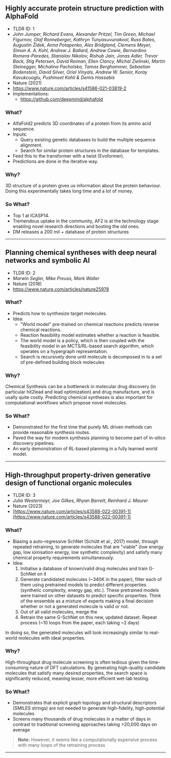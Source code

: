 ## Highly accurate protein structure prediction with AlphaFold
- TLDR ID: 1
- *John Jumper, Richard Evans, Alexander Pritzel, Tim Green, Michael Figurnov, Olaf Ronneberger, Kathryn Tunyasuvunakool, Russ Bates, Augustin Žídek, Anna Potapenko, Alex Bridgland, Clemens Meyer, Simon A. A. Kohl, Andrew J. Ballard, Andrew Cowie, Bernardino Romera-Paredes, Stanislav Nikolov, Rishub Jain, Jonas Adler, Trevor Back, Stig Petersen, David Reiman, Ellen Clancy, Michal Zielinski, Martin Steinegger, Michalina Pacholska, Tamas Berghammer, Sebastian Bodenstein, David Silver, Oriol Vinyals, Andrew W. Senior, Koray Kavukcuoglu, Pushmeet Kohli & Demis Hassabis*
- Nature (2021)
- https://www.nature.com/articles/s41586-021-03819-2
- Implementations:
  - https://github.com/deepmind/alphafold
### What?
- AlfaFold2 predicts 3D coordinates of a protein from its amino acid sequence.
- Inputs:
  - Query existing genetic databases to build the multiple sequence alignment.
  - Search for similar protein structures in the database for templates.
- Feed this to the transformer with a twist (Evoformer).
- Predictions are done in the iterative way.
### Why?
3D structure of a protein gives us information about the protein behaviour. Doing this experimentally takes long time and a lot of money.
### So What?
- Top 1 at ICASP14.
- Tremendous uptake in the community, AF2 is at the technology stage enabling novel research directions and bosting the old ones.
- DM releases a 200 mil + database of protein structures 
---

## Planning chemical syntheses with deep neural networks and symbolic AI
- TLDR ID: 2
- *Marwin Segler, Mike Preuss, Mark Waller*
- Nature (2018)
- https://www.nature.com/articles/nature25978
### What?
- Predicts how to synthesize target molecules.
- Idea:
  - "World model" pre-trained on chemical reactions predicts reverse chemical reactions.
  - Reaction feasibility model estimates whether a reaction is feasible.
  - The world model is a policy, which is then coupled with the feasibility model in an MCTS/RL-based search algorithm, which operates on a hypergraph representation.
  - Search is recursively done until molecule is decomposed in to a set of pre-defined building block molecules

### Why?
Chemical Synthesis can be a bottleneck in molecular drug discovery (in particular hit2lead and lead optimization) and drug manufacture, and is usally quite costly. Predicting chemical syntheses is also important for computational workflows which propose novel molecules.
### So What?
- Demonstrated for the first time that purely ML driven methods can provide reasonable synthesis routes.
- Paved the way for modern synthesis planning to become part of in-silico discovery pipelines.
- An early demonstration of RL-based planning in a fully learned world model.
---

## High-throughput property-driven generative design of functional organic molecules
- TLDR ID: 3
- *Julia Westermayr, Joe Gilkes, Rhyan Barrett, Reinhard J. Maurer*
- Nature (2023)
- [https://www.nature.com/articles/s43588-022-00391-1](https://www.nature.com/articles/s43588-022-00391-1)

### What?
- Biasing a auto-regressive SchNet (Schütt et al., 2017) model, through repeated retraining, to generate molecules that are "viable" (low energy gap, low ioinisation energy, low synthetic complexity) and satisfy many chemical property requirements simultaneously.
- Idea:
  1. Initialise a database of known/valid drug molecules and train G-SchNet on it
  2. Generate candidated molecules (~340K in the paper), filter each of them using pretrained models to predict different properties (synthetic complexity, energy gap, etc.). These pretrained models were trained on other datasets to predict specific properties. Think of the ensemble as a mixture of experts making a final decision whether or not a generated molecule is valid or not.
  3. Out of all valid molecules, merge the 
  4. Retrain the same G-SchNet on this new, updated dataset. Repeat process (~10 loops from the paper, each taking ~2 days)

In doing so, the generated molecules will look increasingly similar to real-world molecules with ideal properties.

### Why?
High-throughput drug molecule screening is often tedious given the time-consuming nature of DFT calculations. By generating high-quality candidate molecules that satisfy many desired properties, the search space is significantly reduced, meaning lesser, more efficient wet-lab testing.

### So What?
- Demonstrates that explicit graph topology and structural descriptors (SMILES strings) are not needed to generate high-fidelity, high-potential molecules
- Screens many thousands of drug molecules in a matter of days in contrast to traditional screening approaches taking >20,000 days on average

> **Note:** However, it seems like a computationally expensive process with many loops of the retraining process

---
